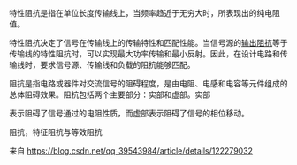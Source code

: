 特性阻抗是指在单位长度传输线上，当频率趋近于无穷大时，所表现出的纯电阻值。

特性阻抗决定了信号在传输线上的传输特性和匹配性能。当信号源的[输出阻抗](https://www.eefocus.com/baike/1533365.html)等于传输线的特性阻抗时，可以实现最大功率传输和最小反射。因此，在设计电路和传输线时，要求信号源、传输线和负载的阻抗能够匹配。

 

阻抗是指电路或器件对交流信号的阻碍程度，是由电阻、电感和电容等元件组成的总体阻碍效果。阻抗包括两个主要部分：实部和虚部。实部

表示阻碍了信号通过的电阻性质，而虚部表示阻碍了信号的相位移动。

 

阻抗，特征阻抗与等效阻抗

 

来自 <https://blog.csdn.net/qq_39543984/article/details/122279032> 

 

 